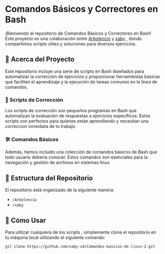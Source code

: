 # Comandos Básicos y Correctores en Bash

¡Bienvenido al repositorio de Comandos Básicos y Correctores en Bash! Este proyecto es una colaboración entre [Arbolencio](#) y [xaby](#) , donde compartimos scripts útiles y soluciones para diversos ejercicios.

## 🌟 Acerca del Proyecto

Este repositorio incluye una serie de scripts en Bash diseñados para automatizar la corrección de ejercicios y proporcionar herramientas básicas que facilitan el aprendizaje y la ejecución de tareas comunes en la línea de comandos.

### 📜 Scripts de Corrección

Los scripts de corrección son pequeños programas en Bash que automatizan la evaluación de respuestas a ejercicios específicos. Estos scripts son perfectos para quienes están aprendiendo y necesitan una correccion inmediata de tu trabajo.

### 🛠️ Comandos Básicos

Además, hemos incluido una colección de comandos básicos de Bash que todo usuario debería conocer. Estos comandos son esenciales para la navegación y gestión de archivos en sistemas linux.

## 📂 Estructura del Repositorio

El repositorio está organizado de la siguiente manera:

- `/Arbolencio`
- `/xaby`

## 🚀 Cómo Usar

Para utilizar cualquiera de los scripts , simplemente clona el repositorio en tu máquina local utilizando el siguiente comando:

```bash
git clone https://github.com/xaby-xd/Comandos-basicos-de-linux-2.git
